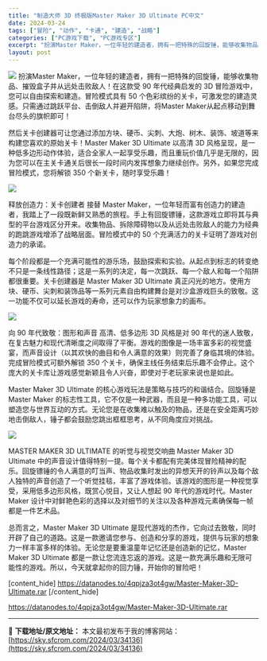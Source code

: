 ```yaml
---
title: "制造大师 3D 终极版Master Maker 3D Ultimate PC中文"
date: 2024-03-24
tags: ["冒险", "动作", "卡通", "建造", "战略"]
categories: ["PC游戏下载", "PC游戏专区"]
excerpt: "扮演Master Maker，一位年轻的建造者，拥有一把特殊的回旋锤，能够收集物品、摧毁盒子并从远处击败敌人！在这款受 90 年代经典启发的 3D 冒险游戏中，您可以自由探索和建造。冒险模式具有 50 个色彩缤纷的关卡，可激发您的建造灵感。只需通过跳跃平台、击倒敌人并避开陷阱，将Master Mak&hellip;"
layout: post
---
```


<img class="aligncenter" src="https://sky.sfcrom.com/wp-content/uploads/2024/03/20240329095322-98d62.jpeg" />
扮演Master Maker，一位年轻的建造者，拥有一把特殊的回旋锤，能够收集物品、摧毁盒子并从远处击败敌人！在这款受 90 年代经典启发的 3D 冒险游戏中，您可以自由探索和建造。冒险模式具有 50 个色彩缤纷的关卡，可激发您的建造灵感。只需通过跳跃平台、击倒敌人并避开陷阱，将Master Maker从起点移动到舞台尽头的旗帜即可！

然后关卡创建器可让您通过添加方块、硬币、尖刺、大炮、树木、装饰、坡道等来构建您喜欢的原始关卡！Master Maker 3D Ultimate 以高清 3D 风格呈现，是一种低多边形动作体验，适合全家人一起享受乐趣，而且重玩价值几乎是无限的，因为您可以在主关卡通关后很长一段时间内发挥想象力继续创作。另外，如果您完成冒险模式，您将解锁 350 个新关卡，随时享受乐趣！

<img src="https://sky.sfcrom.com/wp-content/uploads/2024/03/20240329095324-f138a.jpeg" />

释放创造力：关卡创建者
接替 Master Maker，一位年轻而富有创造力的建造者，我踏上了一段既新鲜又熟悉的旅程。手上有回旋镖锤，这款游戏立即将其与典型的平台游戏区分开来。收集物品、拆除障碍物以及从远处击败敌人的能力为经典的跑跳游戏增添了战略层面。冒险模式中的 50 个充满活力的关卡证明了游戏对创造力的承诺。

每个阶段都是一个充满可能性的游乐场，鼓励探索和实验。从起点到标志的转变绝不只是一条线性路径；这是一系列的决定，每一次跳跃、每一个敌人和每一个陷阱都很重要。关卡创建器是 Master Maker 3D Ultimate 真正闪光的地方。使用方块、硬币、尖刺和装饰品等一系列元素自由构建舞台是对沙盒游戏巨头的致敬。这一功能不仅可以延长游戏的寿命，还可以作为玩家想象力的画布。

<img src="https://sky.sfcrom.com/wp-content/uploads/2024/03/20240329095328-bc84b.jpeg" />

向 90 年代致敬：图形和声音
高清、低多边形 3D 风格是对 90 年代的迷人致敬，在复古魅力和现代清晰度之间取得了平衡。游戏的图像是一场丰富多彩的视觉盛宴，而声音设计（以其欢快的曲目和令人满意的效果）则完善了身临其境的体验。完成冒险模式可额外解锁 350 个关卡，确保主线任务结束后乐趣不会停止。这个庞大的关卡库让游戏感觉新颖且令人兴奋，即使对于老玩家来说也是如此。

Master Maker 3D Ultimate 的核心游戏玩法是策略与技巧的和谐结合。回旋锤是 Master Maker 的标志性工具，它不仅是一种武器，而且是一种多功能工具，可以塑造您与世界互动的方式。无论您是在收集难以触及的物品，还是在安全距离巧妙地击倒敌人，锤子都会鼓励您跳出框框思考，从不同角度应对挑战。

<img src="https://sky.sfcrom.com/wp-content/uploads/2024/03/20240329095331-a4b8a.jpeg" />

MASTER MAKER 3D ULTIMATE 的听觉与视觉交响曲
Master Maker 3D Ultimate 中的声音设计值得特别一提。每个关卡都配有完美体现冒险精神的配乐。回旋镖锤的令人满意的叮当声、物品收集时发出的异想天开的铃声以及每个敌人独特的声音创造了一个听觉挂毯，丰富了游戏体验。该游戏的图形是一种视觉享受，采用低多边形风格，既赏心悦目，又让人想起 90 年代的游戏时代。Master Maker 设计中对鲜艳色彩的选择以及对细节的关注以及各种游戏元素确保每一帧都是一件艺术品。

总而言之，Master Maker 3D Ultimate 是现代游戏的杰作，它向过去致敬，同时开辟了自己的道路。这是一款邀请您参与、创造和分享的游戏，提供与玩家的想象力一样丰富多样的体验。无论您是要重温童年记忆还是创造新的记忆，Master Maker 3D Ultimate 都是一款让您流连忘返的游戏。这是一款充满乐趣和无限可能性的游戏。所以，今天就拿起你的回力锤，开始你的冒险吧！

[content_hide]
https://datanodes.to/4qpjza3ot4gw/Master-Maker-3D-Ultimate.rar
[/content_hide]

<!--wechatfans start-->
https://datanodes.to/4qpjza3ot4gw/Master-Maker-3D-Ultimate.rar
<!--wechatfans end-->

---
📖 **下载地址/原文地址：** 本文最初发布于我的博客网站：[https://sky.sfcrom.com/2024/03/34136](https://sky.sfcrom.com/2024/03/34136)
